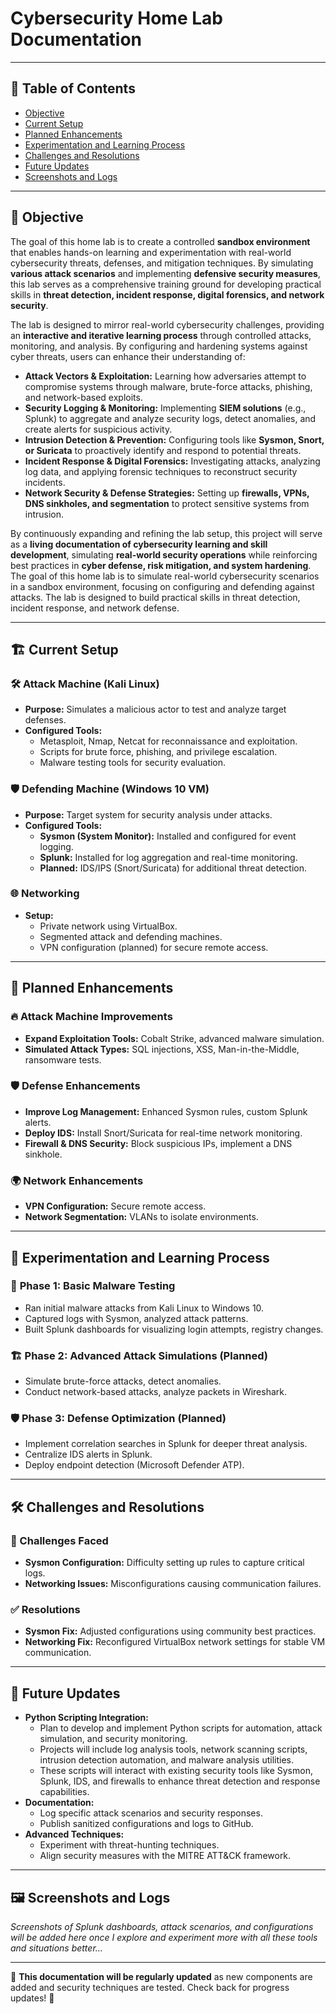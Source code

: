 # Cybersecurity Home Lab Documentation

---

## 📌 Table of Contents

- [Objective](#objective)
- [Current Setup](#current-setup)
- [Planned Enhancements](#planned-enhancements)
- [Experimentation and Learning Process](#experimentation-and-learning-process)
- [Challenges and Resolutions](#challenges-and-resolutions)
- [Future Updates](#future-updates)
- [Screenshots and Logs](#screenshots-and-logs)

---

## 🎯 Objective

The goal of this home lab is to create a controlled **sandbox environment** that enables hands-on learning and experimentation with real-world cybersecurity threats, defenses, and mitigation techniques. By simulating **various attack scenarios** and implementing **defensive security measures**, this lab serves as a comprehensive training ground for developing practical skills in **threat detection, incident response, digital forensics, and network security**.

The lab is designed to mirror real-world cybersecurity challenges, providing an **interactive and iterative learning process** through controlled attacks, monitoring, and analysis. By configuring and hardening systems against cyber threats, users can enhance their understanding of:

- **Attack Vectors & Exploitation:** Learning how adversaries attempt to compromise systems through malware, brute-force attacks, phishing, and network-based exploits.
- **Security Logging & Monitoring:** Implementing **SIEM solutions** (e.g., Splunk) to aggregate and analyze security logs, detect anomalies, and create alerts for suspicious activity.
- **Intrusion Detection & Prevention:** Configuring tools like **Sysmon, Snort, or Suricata** to proactively identify and respond to potential threats.
- **Incident Response & Digital Forensics:** Investigating attacks, analyzing log data, and applying forensic techniques to reconstruct security incidents.
- **Network Security & Defense Strategies:** Setting up **firewalls, VPNs, DNS sinkholes, and segmentation** to protect sensitive systems from intrusion.

By continuously expanding and refining the lab setup, this project will serve as a **living documentation of cybersecurity learning and skill development**, simulating **real-world security operations** while reinforcing best practices in **cyber defense, risk mitigation, and system hardening**.
The goal of this home lab is to simulate real-world cybersecurity scenarios in a sandbox environment, focusing on configuring and defending against attacks. The lab is designed to build practical skills in threat detection, incident response, and network defense.

---

## 🏗️ Current Setup

### 🛠️ Attack Machine (Kali Linux)

- **Purpose:** Simulates a malicious actor to test and analyze target defenses.
- **Configured Tools:**
  - Metasploit, Nmap, Netcat for reconnaissance and exploitation.
  - Scripts for brute force, phishing, and privilege escalation.
  - Malware testing tools for security evaluation.

### 🛡️ Defending Machine (Windows 10 VM)

- **Purpose:** Target system for security analysis under attacks.
- **Configured Tools:**
  - **Sysmon (System Monitor):** Installed and configured for event logging.
  - **Splunk:** Installed for log aggregation and real-time monitoring.
  - **Planned:** IDS/IPS (Snort/Suricata) for additional threat detection.

### 🌐 Networking

- **Setup:**
  - Private network using VirtualBox.
  - Segmented attack and defending machines.
  - VPN configuration (planned) for secure remote access.

---

## 🚀 Planned Enhancements

### 🔥 Attack Machine Improvements

- **Expand Exploitation Tools:** Cobalt Strike, advanced malware simulation.
- **Simulated Attack Types:** SQL injections, XSS, Man-in-the-Middle, ransomware tests.

### 🛡️ Defense Enhancements

- **Improve Log Management:** Enhanced Sysmon rules, custom Splunk alerts.
- **Deploy IDS:** Install Snort/Suricata for real-time network monitoring.
- **Firewall & DNS Security:** Block suspicious IPs, implement a DNS sinkhole.

### 🌍 Network Enhancements

- **VPN Configuration:** Secure remote access.
- **Network Segmentation:** VLANs to isolate environments.

---

## 🔬 Experimentation and Learning Process

### 📌 **Phase 1: Basic Malware Testing**

- Ran initial malware attacks from Kali Linux to Windows 10.
- Captured logs with Sysmon, analyzed attack patterns.
- Built Splunk dashboards for visualizing login attempts, registry changes.

### 🏗️ **Phase 2: Advanced Attack Simulations (Planned)**

- Simulate brute-force attacks, detect anomalies.
- Conduct network-based attacks, analyze packets in Wireshark.

### 🛡️ **Phase 3: Defense Optimization (Planned)**

- Implement correlation searches in Splunk for deeper threat analysis.
- Centralize IDS alerts in Splunk.
- Deploy endpoint detection (Microsoft Defender ATP).

---

## 🛠️ Challenges and Resolutions

### 🚧 Challenges Faced

- **Sysmon Configuration:** Difficulty setting up rules to capture critical logs.
- **Networking Issues:** Misconfigurations causing communication failures.

### ✅ Resolutions

- **Sysmon Fix:** Adjusted configurations using community best practices.
- **Networking Fix:** Reconfigured VirtualBox network settings for stable VM communication.

---

## 📌 Future Updates

- **Python Scripting Integration:**
  - Plan to develop and implement Python scripts for automation, attack simulation, and security monitoring.
  - Projects will include log analysis tools, network scanning scripts, intrusion detection automation, and malware analysis utilities.
  - These scripts will interact with existing security tools like Sysmon, Splunk, IDS, and firewalls to enhance threat detection and response capabilities.
- **Documentation:**
  - Log specific attack scenarios and security responses.
  - Publish sanitized configurations and logs to GitHub.
- **Advanced Techniques:**
  - Experiment with threat-hunting techniques.
  - Align security measures with the MITRE ATT&CK framework.

---

## 🖼️ Screenshots and Logs

*Screenshots of Splunk dashboards, attack scenarios, and configurations will be added here once I explore and experiment more with all these tools and situations better...*

---

🔄 **This documentation will be regularly updated** as new components are added and security techniques are tested. Check back for progress updates! 🚀

